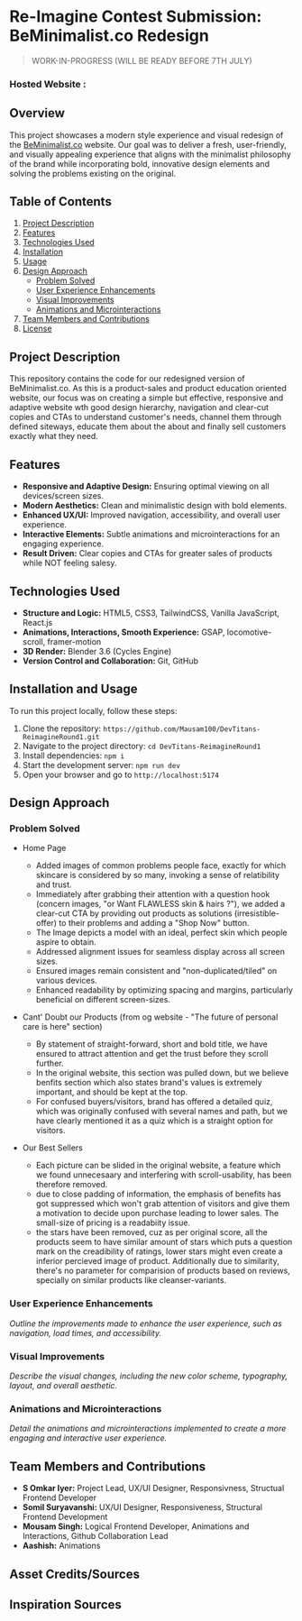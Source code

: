 # Re-Imagine Contest Submission: BeMinimalist.co Redesign

> WORK-IN-PROGRESS (WILL BE READY BEFORE 7TH JULY)

### Hosted Website :

## Overview
This project showcases a modern style experience and visual redesign of the [BeMinimalist.co](https://beminimalist.co/) website. Our goal was to deliver a fresh, user-friendly, and visually appealing experience that aligns with the minimalist philosophy of the brand while incorporating bold, innovative design elements and solving the problems existing on the original.

## Table of Contents
1. [Project Description](#project-description)
2. [Features](#features)
3. [Technologies Used](#technologies-used)
4. [Installation](#installation)
5. [Usage](#usage)
6. [Design Approach](#design-approach)
    - [Problem Solved](#problem-solved)
    - [User Experience Enhancements](#user-experience-enhancements)
    - [Visual Improvements](#visual-improvements)
    - [Animations and Microinteractions](#animations-and-microinteractions)
7. [Team Members and Contributions](#team-members-and-contributions)
8. [License](#license)

## Project Description
This repository contains the code for our redesigned version of BeMinimalist.co. As this is a product-sales and product education oriented website, our focus was on creating a simple but effective, responsive and adaptive website wth good design hierarchy, navigation and clear-cut copies and CTAs to understand customer's needs, channel them through defined siteways, educate them about the about and finally sell customers exactly what they need.

## Features
- **Responsive and Adaptive Design:** Ensuring optimal viewing on all devices/screen sizes.
- **Modern Aesthetics:** Clean and minimalistic design with bold elements.
- **Enhanced UX/UI:** Improved navigation, accessibility, and overall user experience.
- **Interactive Elements:** Subtle animations and microinteractions for an engaging experience.
- **Result Driven:** Clear copies and CTAs for greater sales of products while NOT feeling salesy.

## Technologies Used
- **Structure and Logic:** HTML5, CSS3, TailwindCSS, Vanilla JavaScript, React.js
- **Animations, Interactions, Smooth Experience:** GSAP, locomotive-scroll, framer-motion
- **3D Render:** Blender 3.6 (Cycles Engine)
- **Version Control and Collaboration:** Git, GitHub

## Installation and Usage
To run this project locally, follow these steps:
1. Clone the repository: `https://github.com/Mausam100/DevTitans-ReimagineRound1.git`
2. Navigate to the project directory: `cd DevTitans-ReimagineRound1`
3. Install dependencies: `npm i`
4. Start the development server: `npm run dev`
5. Open your browser and go to `http://localhost:5174`


## Design Approach
### Problem Solved
- Home Page
    - Added images of common problems people face, exactly for which skincare is considered by so many, invoking a sense of relatibility and trust.
    - Immediately after grabbing their attention with a question hook (concern images, "or Want FLAWLESS skin & hairs ?"), we added a clear-cut CTA by providing out products as solutions (irresistible-offer) to their problems and adding a "Shop Now" button.
    - The Image depicts a model with an ideal, perfect skin which people aspire to obtain.
    - Addressed alignment issues for seamless display across all screen sizes.
    - Ensured images remain consistent and "non-duplicated/tiled" on various devices.
    - Enhanced readability by optimizing spacing and margins, particularly beneficial on different screen-sizes.

- Cant' Doubt our Products (from og website - "The future of personal care is here" section)
    - By statement of straight-forward, short and bold title, we have ensured to attract attention and get the trust before they scroll further.
    - In the original website, this section was pulled down, but we believe benfits section which also states brand's values is extremely important,  and should be kept at the top.
    - For confused buyers/visitors, brand has offered a detailed quiz, which was originally confused with several names and path, but we have clearly mentioned it as a quiz which is a straight option for visitors.

- Our Best Sellers
    - Each picture can be slided in the original website, a feature which we found unnecesaary and interfering with scroll-usability, has been therefore removed.
    - due to close padding of information, the emphasis of benefits has got suppressed which won't grab attention of visitors and give them a motivation to decide upon purchase leading to lower sales. The small-size of pricing is a readabiity issue.
    - the stars have been removed, cuz as per original score, all the products seem to have similar amount of stars which puts a question mark on the creadibility of ratings, lower stars might even create a inferior percieved image of product. Additionally due to similarity, there's no parameter for comparision of products based on reviews, specially on similar products like cleanser-variants.


### User Experience Enhancements
*Outline the improvements made to enhance the user experience, such as navigation, load times, and accessibility.*

### Visual Improvements
*Describe the visual changes, including the new color scheme, typography, layout, and overall aesthetic.*

### Animations and Microinteractions
*Detail the animations and microinteractions implemented to create a more engaging and interactive user experience.*

## Team Members and Contributions
- **S Omkar Iyer:** Project Lead, UX/UI Designer, Responsivness, Structual Frontend Developer
- **Somil Suryavanshi:** UX/UI Designer, Responsiveness, Structural Frontend Development
- **Mousam Singh:** Logical Frontend Developer, Animations and Interactions, Github Collaboration Lead
- **Aashish:** Animations

## Asset Credits/Sources

## Inspiration Sources
